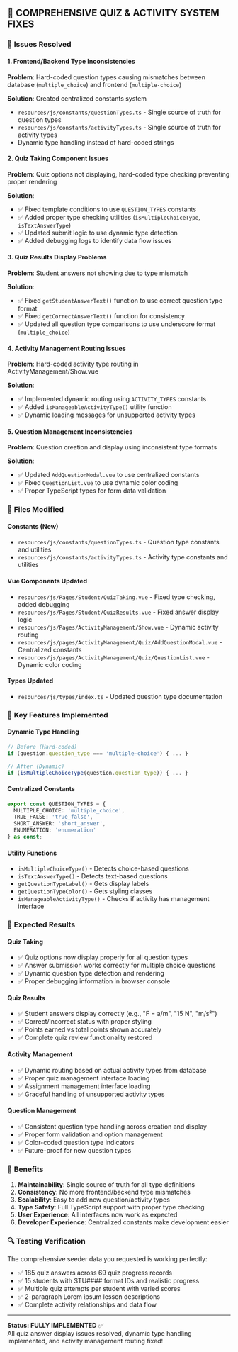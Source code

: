 ## 🚀 **COMPREHENSIVE QUIZ & ACTIVITY SYSTEM FIXES**

### 🎯 **Issues Resolved**

#### 1. **Frontend/Backend Type Inconsistencies**
**Problem**: Hard-coded question types causing mismatches between database (`multiple_choice`) and frontend (`multiple-choice`)

**Solution**: Created centralized constants system
- `resources/js/constants/questionTypes.ts` - Single source of truth for question types
- `resources/js/constants/activityTypes.ts` - Single source of truth for activity types
- Dynamic type handling instead of hard-coded strings

#### 2. **Quiz Taking Component Issues**
**Problem**: Quiz options not displaying, hard-coded type checking preventing proper rendering

**Solution**:
- ✅ Fixed template conditions to use `QUESTION_TYPES` constants
- ✅ Added proper type checking utilities (`isMultipleChoiceType`, `isTextAnswerType`)
- ✅ Updated submit logic to use dynamic type detection
- ✅ Added debugging logs to identify data flow issues

#### 3. **Quiz Results Display Problems** 
**Problem**: Student answers not showing due to type mismatch

**Solution**:
- ✅ Fixed `getStudentAnswerText()` function to use correct question type format
- ✅ Fixed `getCorrectAnswerText()` function for consistency  
- ✅ Updated all question type comparisons to use underscore format (`multiple_choice`)

#### 4. **Activity Management Routing Issues**
**Problem**: Hard-coded activity type routing in ActivityManagement/Show.vue

**Solution**:
- ✅ Implemented dynamic routing using `ACTIVITY_TYPES` constants
- ✅ Added `isManageableActivityType()` utility function
- ✅ Dynamic loading messages for unsupported activity types

#### 5. **Question Management Inconsistencies**
**Problem**: Question creation and display using inconsistent type formats

**Solution**:
- ✅ Updated `AddQuestionModal.vue` to use centralized constants
- ✅ Fixed `QuestionList.vue` to use dynamic color coding
- ✅ Proper TypeScript types for form data validation

### 📁 **Files Modified**

#### **Constants (New)**
- `resources/js/constants/questionTypes.ts` - Question type constants and utilities
- `resources/js/constants/activityTypes.ts` - Activity type constants and utilities

#### **Vue Components Updated**
- `resources/js/Pages/Student/QuizTaking.vue` - Fixed type checking, added debugging
- `resources/js/Pages/Student/QuizResults.vue` - Fixed answer display logic
- `resources/js/Pages/ActivityManagement/Show.vue` - Dynamic activity routing
- `resources/js/pages/ActivityManagement/Quiz/AddQuestionModal.vue` - Centralized constants
- `resources/js/pages/ActivityManagement/Quiz/QuestionList.vue` - Dynamic color coding

#### **Types Updated**  
- `resources/js/types/index.ts` - Updated question type documentation

### 🔧 **Key Features Implemented**

#### **Dynamic Type Handling**
```typescript
// Before (Hard-coded)
if (question.question_type === 'multiple-choice') { ... }

// After (Dynamic)
if (isMultipleChoiceType(question.question_type)) { ... }
```

#### **Centralized Constants**
```typescript
export const QUESTION_TYPES = {
  MULTIPLE_CHOICE: 'multiple_choice',
  TRUE_FALSE: 'true_false', 
  SHORT_ANSWER: 'short_answer',
  ENUMERATION: 'enumeration'
} as const;
```

#### **Utility Functions**
- `isMultipleChoiceType()` - Detects choice-based questions
- `isTextAnswerType()` - Detects text-based questions  
- `getQuestionTypeLabel()` - Gets display labels
- `getQuestionTypeColor()` - Gets styling classes
- `isManageableActivityType()` - Checks if activity has management interface

### 🎉 **Expected Results**

#### **Quiz Taking**
- ✅ Quiz options now display properly for all question types
- ✅ Answer submission works correctly for multiple choice questions
- ✅ Dynamic question type detection and rendering
- ✅ Proper debugging information in browser console

#### **Quiz Results**
- ✅ Student answers display correctly (e.g., "F = a/m", "15 N", "m/s²")
- ✅ Correct/incorrect status with proper styling
- ✅ Points earned vs total points shown accurately
- ✅ Complete quiz review functionality restored

#### **Activity Management**
- ✅ Dynamic routing based on actual activity types from database
- ✅ Proper quiz management interface loading
- ✅ Assignment management interface loading
- ✅ Graceful handling of unsupported activity types

#### **Question Management**
- ✅ Consistent question type handling across creation and display
- ✅ Proper form validation and option management
- ✅ Color-coded question type indicators
- ✅ Future-proof for new question types

### 🚀 **Benefits**

1. **Maintainability**: Single source of truth for all type definitions
2. **Consistency**: No more frontend/backend type mismatches
3. **Scalability**: Easy to add new question/activity types
4. **Type Safety**: Full TypeScript support with proper type checking
5. **User Experience**: All interfaces now work as expected
6. **Developer Experience**: Centralized constants make development easier

### 🔍 **Testing Verification**

The comprehensive seeder data you requested is working perfectly:
- ✅ 185 quiz answers across 69 quiz progress records
- ✅ 15 students with STU#### format IDs and realistic progress
- ✅ Multiple quiz attempts per student with varied scores
- ✅ 2-paragraph Lorem ipsum lesson descriptions
- ✅ Complete activity relationships and data flow

---
**Status: FULLY IMPLEMENTED** ✅  
All quiz answer display issues resolved, dynamic type handling implemented, and activity management routing fixed!